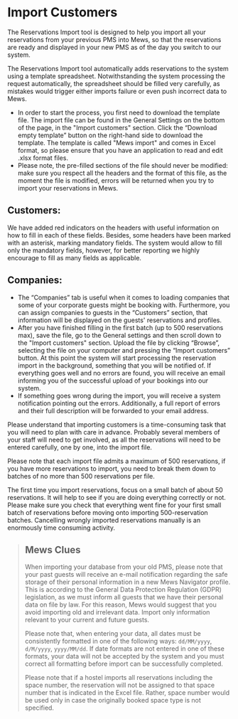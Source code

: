 # Import Customers

The Reservations Import tool is designed to help you import all your reservations from your previous PMS into Mews, so that the reservations are ready and displayed in your new PMS as of the day you switch to our system.

The Reservations Import tool automatically adds reservations to the system using a template spreadsheet. Notwithstanding the system processing the request automatically, the spreadsheet should be filled very carefully, as mistakes would trigger either imports failure or even push incorrect data to Mews.

* In order to start the process, you first need to download the template file. The import file can be found in the General Settings on the bottom of the page, in the "Import customers" section. Click the “Download empty template” button on the right-hand side to download the template. The template is called "Mews import" and comes in Excel format, so please ensure that you have an application to read and edit .xlsx format files.
* Please note, the pre-filled sections of the file should never be modified: make sure you respect all the headers and the format of this file, as the moment the file is modified, errors will be returned when you try to import your reservations in Mews.

## Customers:

We have added red indicators on the headers with useful information on how to fill in each of these fields. Besides, some headers have been marked with an asterisk, marking mandatory fields. The system would allow to fill only the mandatory fields, however, for better reporting we highly encourage to fill as many fields as applicable.

## Companies:

* The “Companies” tab is useful when it comes to loading companies that some of your corporate guests might be booking with. Furthermore, you can assign companies to guests in the “Customers” section, that information will be displayed on the guests' reservations and profiles.
* After you have finished filling in the first batch \(up to 500 reservations max\), save the file, go to the General settings and then scroll down to the "Import customers" section. Upload the file by clicking “Browse”, selecting the file on your computer and pressing the “Import customers” button. At this point the system will start processing the reservation import in the background, something that you will be notified of. If everything goes well and no errors are found, you will receive an email informing you of the successful upload of your bookings into our system.
* If something goes wrong during the import, you will receive a system notification pointing out the errors. Additionally, a full report of errors and their full description will be forwarded to your email address.

Please understand that importing customers is a time-consuming task that you will need to plan with care in advance. Probably several members of your staff will need to get involved, as all the reservations will need to be entered carefully, one by one, into the import file.

Please note that each import file admits a maximum of 500 reservations, if you have more reservations to import, you need to break them down to batches of no more than 500 reservations per file.

The first time you import reservations, focus on a small batch of about 50 reservations. It will help to see if you are doing everything correctly or not. Please make sure you check that everything went fine for your first small batch of reservations before moving onto importing 500-reservation batches. Cancelling wrongly imported reservations manually is an enormously time consuming activity.

> ## Mews Clues
>
> When importing your database from your old PMS, please note that your past guests will receive an e-mail notification regarding the safe storage of their personal information in a new Mews Navigator profile. This is according to the General Data Protection Regulation \(GDPR\) legislation, as we must inform all guests that we have their personal data on file by law. For this reason, Mews would suggest that you avoid importing old and irrelevant data. Import only information relevant to your current and future guests.
>
> Please note that, when entering your data, all dates must be consistently formatted in one of the following ways: `dd/MM/yyyy`, `d/M/yyyy`, `yyyy/MM/dd`. If date formats are not entered in one of these formats, your data will not be accepted by the system and you must correct all formatting before import can be successfully completed.
>
> Please note that if a hostel imports all reservations including the space number, the reservation will not be assigned to that space number that is indicated in the Excel file. Rather, space number would be used only in case the originally booked space type is not specified.

